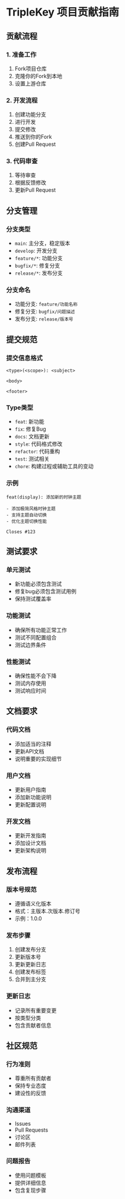 # TripleKey 项目贡献指南

## 贡献流程

### 1. 准备工作
1. Fork项目仓库
2. 克隆你的Fork到本地
3. 设置上游仓库

### 2. 开发流程
1. 创建功能分支
2. 进行开发
3. 提交修改
4. 推送到你的Fork
5. 创建Pull Request

### 3. 代码审查
1. 等待审查
2. 根据反馈修改
3. 更新Pull Request

## 分支管理

### 分支类型
- `main`: 主分支，稳定版本
- `develop`: 开发分支
- `feature/*`: 功能分支
- `bugfix/*`: 修复分支
- `release/*`: 发布分支

### 分支命名
- 功能分支: `feature/功能名称`
- 修复分支: `bugfix/问题描述`
- 发布分支: `release/版本号`

## 提交规范

### 提交信息格式
```
<type>(<scope>): <subject>

<body>

<footer>
```

### Type类型
- `feat`: 新功能
- `fix`: 修复Bug
- `docs`: 文档更新
- `style`: 代码格式修改
- `refactor`: 代码重构
- `test`: 测试相关
- `chore`: 构建过程或辅助工具的变动

### 示例
```
feat(display): 添加新的时钟主题

- 添加极简风格时钟主题
- 支持主题自动切换
- 优化主题切换性能

Closes #123
```

## 测试要求

### 单元测试
- 新功能必须包含测试
- 修复bug必须包含测试用例
- 保持测试覆盖率

### 功能测试
- 确保所有功能正常工作
- 测试不同配置组合
- 测试边界条件

### 性能测试
- 确保性能不会下降
- 测试内存使用
- 测试响应时间

## 文档要求

### 代码文档
- 添加适当的注释
- 更新API文档
- 说明重要的实现细节

### 用户文档
- 更新用户指南
- 添加新功能说明
- 更新配置说明

### 开发文档
- 更新开发指南
- 添加设计文档
- 更新架构说明

## 发布流程

### 版本号规范
- 遵循语义化版本
- 格式：主版本.次版本.修订号
- 示例：1.0.0

### 发布步骤
1. 创建发布分支
2. 更新版本号
3. 更新更新日志
4. 创建发布标签
5. 合并到主分支

### 更新日志
- 记录所有重要变更
- 按类型分类
- 包含贡献者信息

## 社区规范

### 行为准则
- 尊重所有贡献者
- 保持专业态度
- 建设性的反馈

### 沟通渠道
- Issues
- Pull Requests
- 讨论区
- 邮件列表

### 问题报告
- 使用问题模板
- 提供详细信息
- 包含复现步骤
